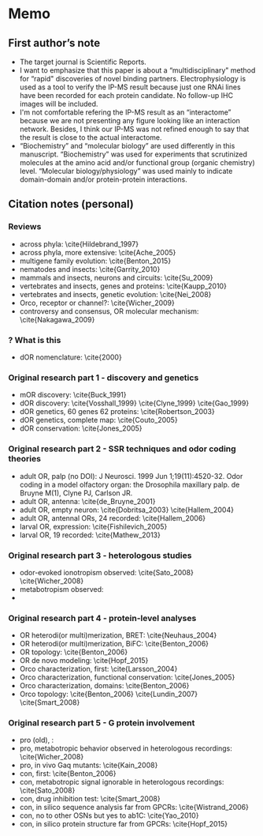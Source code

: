 # Memo
## First author’s note
* The target journal is Scientific Reports.
* I want to emphasize that this paper is about a “multidisciplinary" method for “rapid" discoveries of novel binding partners. Electrophysiology is used as a tool to verify the IP-MS result because just one RNAi lines have been recorded for each protein candidate. No follow-up IHC images will be included.
* I'm not comfortable refering the IP-MS result as an “interactome” because we are not presenting any figure looking like an interaction network. Besides, I think our IP-MS was not refined enough to say that the result is close to the actual interactome.
* “Biochemistry” and “molecular biology” are used differently in this manuscript. “Biochemistry” was used for experiments that scrutinized molecules at the amino acid and/or functional group (organic chemistry) level. “Molecular biology/physiology” was used mainly to indicate domain-domain and/or protein-protein interactions.

## Citation notes (personal)

### Reviews
* across phyla: \cite{Hildebrand_1997}
* across phyla, more extensive: \cite{Ache_2005}
* multigene family evolution: \cite{Benton_2015}
* nematodes and insects: \cite{Garrity_2010}
* mammals and insects, neurons and circuits: \cite{Su_2009}
* vertebrates and insects, genes and proteins: \cite{Kaupp_2010}
* vertebrates and insects, genetic evolution: \cite{Nei_2008}
* Orco, receptor or channel?: \cite{Wicher_2009}
* controversy and consensus, OR molecular mechanism: \cite{Nakagawa_2009}

### ? What is this
* dOR nomenclature: \cite{2000}

### Original research part 1 - discovery and genetics
* mOR discovery: \cite{Buck_1991}
* dOR discovery: \cite{Vosshall_1999} \cite{Clyne_1999} \cite{Gao_1999}
* dOR genetics, 60 genes 62 proteins: \cite{Robertson_2003}
* dOR genetics, complete map: \cite{Couto_2005}
* dOR conservation: \cite{Jones_2005}

### Original research part 2 - SSR techniques and odor coding theories
* adult OR, palp (no DOI): J Neurosci. 1999 Jun 1;19(11):4520-32. Odor coding in a model olfactory organ: the Drosophila maxillary palp. de Bruyne M(1), Clyne PJ, Carlson JR.
* adult OR, antenna: \cite{de_Bruyne_2001}
* adult OR, empty neuron: \cite{Dobritsa_2003} \cite{Hallem_2004}
* adult OR, antennal ORs, 24 recorded: \cite{Hallem_2006}
* larval OR, expression: \cite{Fishilevich_2005}
* larval OR, 19 recorded: \cite{Mathew_2013}

### Original research part 3 - heterologous studies
* odor-evoked ionotropism observed: \cite{Sato_2008} \cite{Wicher_2008}
* metabotropism observed: 
* 

### Original research part 4 - protein-level analyses
* OR heterodi(or multi)merization, BRET: \cite{Neuhaus_2004}
* OR heterodi(or multi)merization, BiFC: \cite{Benton_2006}
* OR topology: \cite{Benton_2006}
* OR de novo modeling: \cite{Hopf_2015}
* Orco characterization, first: \cite{Larsson_2004} 
* Orco characterization, functional conservation: \cite{Jones_2005}
* Orco characterization, domains: \cite{Benton_2006}
* Orco topology: \cite{Benton_2006} \cite{Lundin_2007} \cite{Smart_2008}

### Original research part 5 - G protein involvement
* pro (old), :
* pro, metabotropic behavior observed in heterologous recordings: \cite{Wicher_2008}
* pro, in vivo Gaq mutants: \cite{Kain_2008}
* con, first: \cite{Benton_2006} 
* con, metabotropic signal ignorable in heterologous recordings: \cite{Sato_2008}
* con, drug inhibition test: \cite{Smart_2008} 
* con, in silico sequence analysis far from GPCRs: \cite{Wistrand_2006} 
* con, no to other OSNs but yes to ab1C: \cite{Yao_2010}
* con, in silico protein structure far from GPCRs: \cite{Hopf_2015}